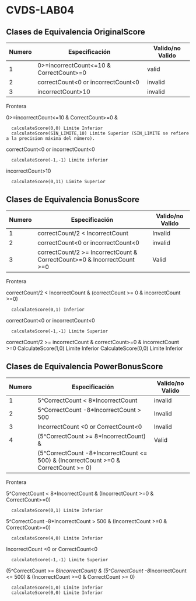 # CVDS-LAB04

## Clases de Equivalencia OriginalScore 

| Numero | Especificación                          | Valido/no Valido |
|--------|-----------------------------------------|------------------|
| 1      | 0>=incorrectCount<=10 & CorrectCount>=0 | valid            |
| 2      | correctCount<0 or incorrectCount<0      | invalid          |
| 3      | incorrectCount>10                       | invalid          |

Frontera

0>=incorrectCount<=10 & CorrectCount>=0 & 

      calculateScore(0,0) Limite Inferior
      calculateScore(SIN_LIMITE,10) Limite Superior (SIN_LIMITE se refiere a la precision máxima del número).
      
correctCount<0 or incorrectCount<0

      calculateScore(-1,-1) Limite inferior
      
incorrectCount>10  

      calculateScore(0,11) Limite Superior

     
## Clases de Equivalencia BonusScore

| Numero | Especificación                                                          | Valido/no Valido |
|--------|-------------------------------------------------------------------------|------------------|
| 1      | correctCount/2 < IncorrectCount                                         | Invalid          |
| 2      | correctCount<0 or incorrectCount<0                                      | invalid          |
| 3      | correctCount/2 >= IncorrectCount & CorrectCount>=0 & IncorrectCount >=0 | Valid            |

Frontera

correctCount/2 < IncorrectCount & (correctCount >= 0 & incorrectCount >=0)

      calculateScore(0,1) Inferior


correctCount<0 or incorrectCount<0

      calculateScore(-1,-1) Limite Superior

correctCount/2 >= incorrectCount & correctCount>=0 & incorrectCount >=0
      CalculateScore(1,0) Limite Inferior
      CalculateScore(0,0) Limite Inferior


## Clases de Equivalencia PowerBonusScore

| Numero | Especificación                                                                       | Valido/no Valido |
|--------|--------------------------------------------------------------------------------------|------------------|
| 1      | 5^CorrectCount < 8*IncorrectCount                                                    | invalid          |
| 2      | 5^CorrectCount -8*IncorrectCount > 500                                               | Invalid          |
| 3      | IncorrectCount <0 or CorrectCount<0                                                  | Invalid          |
| 4      | (5^CorrectCount >= 8*IncorrectCount) &                                               | Valid            |
|        | (5^CorrectCount -8*IncorrectCount <= 500) & (IncorrectCount >=0 & CorrectCount >= 0) |                  |

Frontera

5^CorrectCount < 8*IncorrectCount & (IncorrectCount >=0 & CorrectCount>=0)
      
      calculateScore(0,1) Limite Inferior
       
5^CorrectCount -8*IncorrectCount > 500 & (IncorrectCount >=0 & CorrectCount>=0)

      calculateScore(4,0) Limite Inferior
           
IncorrectCount <0 or CorrectCount<0

      calculateScore(-1,-1) Limite Superior


(5^CorrectCount >= 8*IncorrectCount) & (5^CorrectCount -8*IncorrectCount <= 500) 
& (IncorrectCount >=0 & CorrectCount >= 0)

      calculateScore(1,0) Limite Inferior
      calculateScore(0,0) Limite Inferior
       
     
      

